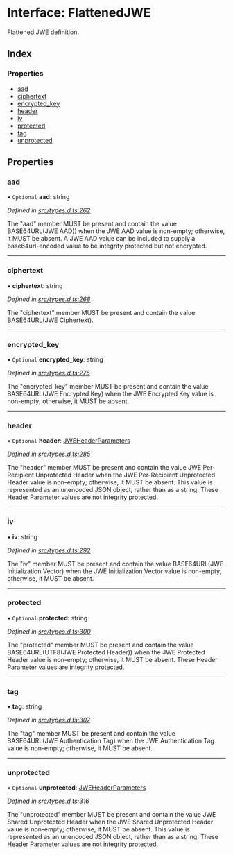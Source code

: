 # Interface: FlattenedJWE

Flattened JWE definition.

## Index

### Properties

* [aad](_types_d_.flattenedjwe.md#aad)
* [ciphertext](_types_d_.flattenedjwe.md#ciphertext)
* [encrypted\_key](_types_d_.flattenedjwe.md#encrypted_key)
* [header](_types_d_.flattenedjwe.md#header)
* [iv](_types_d_.flattenedjwe.md#iv)
* [protected](_types_d_.flattenedjwe.md#protected)
* [tag](_types_d_.flattenedjwe.md#tag)
* [unprotected](_types_d_.flattenedjwe.md#unprotected)

## Properties

### aad

• `Optional` **aad**: string

*Defined in [src/types.d.ts:262](https://github.com/panva/jose/blob/v3.5.1/src/types.d.ts#L262)*

The "aad" member MUST be present and contain the value
BASE64URL(JWE AAD)) when the JWE AAD value is non-empty;
otherwise, it MUST be absent.  A JWE AAD value can be included to
supply a base64url-encoded value to be integrity protected but not
encrypted.

___

### ciphertext

•  **ciphertext**: string

*Defined in [src/types.d.ts:268](https://github.com/panva/jose/blob/v3.5.1/src/types.d.ts#L268)*

The "ciphertext" member MUST be present and contain the value
BASE64URL(JWE Ciphertext).

___

### encrypted\_key

• `Optional` **encrypted\_key**: string

*Defined in [src/types.d.ts:275](https://github.com/panva/jose/blob/v3.5.1/src/types.d.ts#L275)*

The "encrypted_key" member MUST be present and contain the value
BASE64URL(JWE Encrypted Key) when the JWE Encrypted Key value is
non-empty; otherwise, it MUST be absent.

___

### header

• `Optional` **header**: [JWEHeaderParameters](_types_d_.jweheaderparameters.md)

*Defined in [src/types.d.ts:285](https://github.com/panva/jose/blob/v3.5.1/src/types.d.ts#L285)*

The "header" member MUST be present and contain the value JWE Per-
Recipient Unprotected Header when the JWE Per-Recipient
Unprotected Header value is non-empty; otherwise, it MUST be
absent.  This value is represented as an unencoded JSON object,
rather than as a string.  These Header Parameter values are not
integrity protected.

___

### iv

•  **iv**: string

*Defined in [src/types.d.ts:292](https://github.com/panva/jose/blob/v3.5.1/src/types.d.ts#L292)*

The "iv" member MUST be present and contain the value
BASE64URL(JWE Initialization Vector) when the JWE Initialization
Vector value is non-empty; otherwise, it MUST be absent.

___

### protected

• `Optional` **protected**: string

*Defined in [src/types.d.ts:300](https://github.com/panva/jose/blob/v3.5.1/src/types.d.ts#L300)*

The "protected" member MUST be present and contain the value
BASE64URL(UTF8(JWE Protected Header)) when the JWE Protected
Header value is non-empty; otherwise, it MUST be absent.  These
Header Parameter values are integrity protected.

___

### tag

•  **tag**: string

*Defined in [src/types.d.ts:307](https://github.com/panva/jose/blob/v3.5.1/src/types.d.ts#L307)*

The "tag" member MUST be present and contain the value
BASE64URL(JWE Authentication Tag) when the JWE Authentication Tag
value is non-empty; otherwise, it MUST be absent.

___

### unprotected

• `Optional` **unprotected**: [JWEHeaderParameters](_types_d_.jweheaderparameters.md)

*Defined in [src/types.d.ts:316](https://github.com/panva/jose/blob/v3.5.1/src/types.d.ts#L316)*

The "unprotected" member MUST be present and contain the value JWE
Shared Unprotected Header when the JWE Shared Unprotected Header
value is non-empty; otherwise, it MUST be absent.  This value is
represented as an unencoded JSON object, rather than as a string.
These Header Parameter values are not integrity protected.
